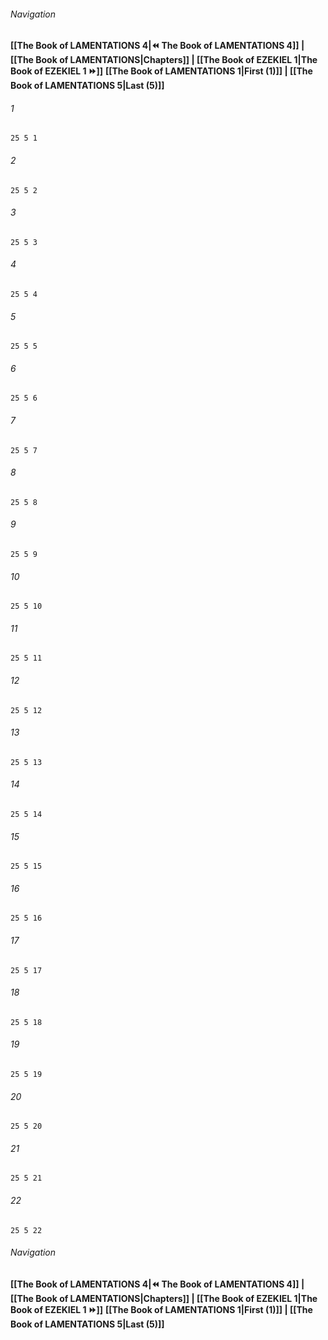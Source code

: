 
###### Navigation
**[[The Book of LAMENTATIONS 4|⏪ The Book of LAMENTATIONS 4]] | [[The Book of LAMENTATIONS|Chapters]] | [[The Book of EZEKIEL 1|The Book of EZEKIEL 1 ⏩]]**
**[[The Book of LAMENTATIONS 1|First (1)]] | [[The Book of LAMENTATIONS 5|Last (5)]]**

###### 1
``` verse
25 5 1 
```
###### 2
``` verse
25 5 2 
```
###### 3
``` verse
25 5 3 
```
###### 4
``` verse
25 5 4 
```
###### 5
``` verse
25 5 5 
```
###### 6
``` verse
25 5 6 
```
###### 7
``` verse
25 5 7 
```
###### 8
``` verse
25 5 8 
```
###### 9
``` verse
25 5 9 
```
###### 10
``` verse
25 5 10 
```
###### 11
``` verse
25 5 11 
```
###### 12
``` verse
25 5 12 
```
###### 13
``` verse
25 5 13 
```
###### 14
``` verse
25 5 14 
```
###### 15
``` verse
25 5 15 
```
###### 16
``` verse
25 5 16 
```
###### 17
``` verse
25 5 17 
```
###### 18
``` verse
25 5 18 
```
###### 19
``` verse
25 5 19 
```
###### 20
``` verse
25 5 20 
```
###### 21
``` verse
25 5 21 
```
###### 22
``` verse
25 5 22 
```

###### Navigation
**[[The Book of LAMENTATIONS 4|⏪ The Book of LAMENTATIONS 4]] | [[The Book of LAMENTATIONS|Chapters]] | [[The Book of EZEKIEL 1|The Book of EZEKIEL 1 ⏩]]**
**[[The Book of LAMENTATIONS 1|First (1)]] | [[The Book of LAMENTATIONS 5|Last (5)]]**

